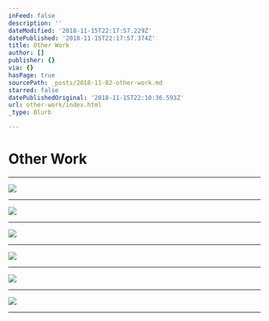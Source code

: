 ```yaml
---
inFeed: false
description: ''
dateModified: '2018-11-15T22:17:57.229Z'
datePublished: '2018-11-15T22:17:57.374Z'
title: Other Work
author: []
publisher: {}
via: {}
hasPage: true
sourcePath: _posts/2018-11-02-other-work.md
starred: false
datePublishedOriginal: '2018-11-15T22:10:36.593Z'
url: other-work/index.html
_type: Blurb

---
```

# Other Work

---

![](https://the-grid-user-content.s3-us-west-2.amazonaws.com/04b82374-8aa4-4700-b981-dc0266b86904.jpg)

---

![](https://the-grid-user-content.s3-us-west-2.amazonaws.com/426b3b25-d31c-4460-b263-a71dd368f8bd.jpg)

---

![](https://the-grid-user-content.s3-us-west-2.amazonaws.com/5c5a7611-59a4-479f-8392-bb6d76c43fff.jpg)

---

![](https://the-grid-user-content.s3-us-west-2.amazonaws.com/b94a3767-bcec-427a-b8ec-da2821f53bd3.jpg)

---

![](https://the-grid-user-content.s3-us-west-2.amazonaws.com/df46be78-cc94-48e4-8d2b-6b6753a9b01d.jpg)

---

![](https://the-grid-user-content.s3-us-west-2.amazonaws.com/c93b2570-5bf5-48ae-a649-84e96592e998.jpg)

---